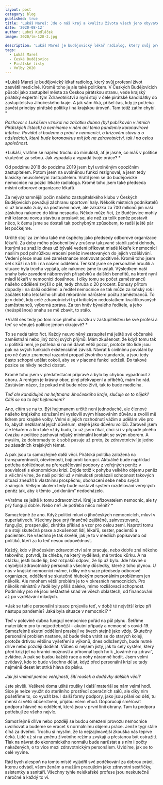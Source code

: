 ```yaml
---
layout: post
category: blog
published: true
title: 'Lukáš Mareš: Jde o náš kraj a kvalitu života všech jeho obyvatel'
date: '2020-08-12'
author: Luboš Kudláček
image: 2020/lm-128-2.jpg

description: 'Lukáš Mareš je budějovický lékař radiolog, který svůj profesní život zasvětil medicíně. Kromě toho je ale také politikem. V Českých Budějovicích působí jako zastupitel města za Českou pirátskou stranu, vede krajský pirátský expertní tým Zdravotnictví a nyní stojí v čele pirátské kandidátky do zastupitelstva Jihočeského kraje. A jak sám říká, přišel čas, kdy je potřeba zavést principy pirátské politiky i na krajskou úroveň. Tam totiž zatím chybí.'
tags:
  - Lukáš Mareš
  - České Budějovice
  - Pirátské listy
  - Volby 2020
---
```

*Lukáš Mareš je budějovický lékař radiolog, který svůj profesní život zasvětil medicíně.
Kromě toho je ale také politikem. V Českých Budějovicích působí jako zastupitel města
za Českou pirátskou stranu, vede krajský pirátský expertní tým Zdravotnictví a nyní
stojí v čele pirátské kandidátky do zastupitelstva Jihočeského kraje. A jak sám říká,
přišel čas, kdy je potřeba zavést principy pirátské politiky i na krajskou úroveň. Tam totiž zatím chybí. *

*Rozhovor s Lukášem vznikal na začátku dubna (byl publikován v letních Pirátských listech) a nemineme v něm ani téma pandemie koronavirové infekce.
Povídat si budeme o práci v nemocnici, o krizovém stavu  a o následcích, které bude koronavirus
mít jak na zdravotnictví, tak i na celou společnost.*

*Lukáši, vraťme se napřed trochu do
minulosti, ať je jasné, co máš v politice
skutečně za sebou. Jak vypadala
a vypadá tvoje práce? *

Od podzimu 2018 do podzimu 2019
jsem byl uvolněným opozičním zastupitelem.
Potom jsem na uvolněnou
funkci rezignoval, a jsem tedy klasicky
neuvolněným zastupitelem. Vrátil
jsem se do budějovické nemocnice na
pozici lékaře radiologa. Kromě toho
jsem také předseda místní odborové
organizace lékařů.

Za nejvýznamnější počin našeho zastupitelského
klubu v Českých Budějovicích
považuji záchranu sportovní
haly. Několik místních podnikatelů si
už brousilo zuby na postavení nové,
ale zakázka za 700 milionů jim naší
zásluhou nakonec do klína nespadla.
Někdo může říct, že Budějovice mohly
mít krásnou novou stavbu a proslavit
se, ale než za tolik peněz postavit něco,
k čemu jsme se dostali tak pochybným
způsobem, to radši ještě pár let
počkejme.

Určitě stojí za zmínku také mé úspěchy
jako předsedy odborové organizace
lékařů. Za doby mého působení
byly zrušeny takzvané stabilizační
dohody, kterými se snažilo dnes už
bývalé vedení přikovat mladé lékaře
k nemocnici násilím pod pohrůžkou
vracení peněz investovaných do jejich
vzdělávání. Vedení přece musí
své zaměstnance motivovat pozitivně.
Kromě toho jsem šel s kůží na trh i na
našem oddělení. Tenkrát jsme se personálně
hroutili a situace byla trochu
vypjatá, ale nakonec jsme to ustáli.
Výsledkem naší snahy bylo zavedení
náborových příspěvků a dalších
benefitů, na které nyní mladí lékaři
v nemocnici dosáhnou. I díky tomu
se počet zaměstnanců našeho oddělení
zvýšil o pět, tedy zhruba o 20 procent.
Bonusy přitom dopadly i na další oddělení
a ředitel nemocnice se tak může
za loňský rok i začátek toho letošního
chlubit rekordním nárůstem počtu
zaměstnanců. To je v době, kdy celé
zdravotnictví trpí kritickým nedostatkem
kvalifikovaných zaměstnanců,
výborná zpráva. Za ten hněv bývalého
ředitele, a jeho (neúspěšnou) snahu se
mě zbavit, to stálo.

*Vrátil ses tedy po tom roce plného
úvazku v zastupitelstvu ke své profesi
a teď se věnuješ politice jenom
okrajově?  *

To se nedá takto říct. Každý neuvolněný
zastupitel má ještě své občanské
zaměstnání nebo jiný zdroj svých příjmů.
Mám zkušenost, že když tomu
tak u politiků není, je potřeba si na ně
dávat větší pozor, protože tito lidé jsou
pak na svých funkcích existenciálně
závislí. Návrat k civilnímu povolání
by pro ně často znamenal razantní
propad životního standardu, a jsou
tedy často schopní udělat cokoli, aby
se v placené funkci udrželi. Do takové
pozice se nikdy nechci dostat.

Kromě toho jsem v předatestační
přípravě a bylo by chybou vypadnout
z oboru. A rentgen je krásný obor, plný
překvapení a příběhů, mám ho rád.
Zastávám názor, že pokud mě bude
něco živit, tak to bude medicína.

*Teď ale kandiduješ na hejtmana Jihočeského
kraje, slučuje se to nějak?
Cítíš se na to být hejtmanem?*

Ano, cítím se na to. Být hejtmanem
určitě není jednoduché, ale členové
našeho krajského sdružení mi vyslovili
svým hlasováním důvěru a zvolili
mě lídrem pro krajské volby. Velmi
si jejich rozhodnutí vážím a udělám
vše pro to, abych nezklamal jejich
důvěrum, stejně jako důvěru voličů.
Zároveň jsem ale lékařem a tím také
vždy budu, to už jsem říkal, chci si
i v případě plného úvazku v politice
zachovat nějaký minimální kontakt
se svým oborem. A myslím, že dohromady
to k sobě pasuje už proto,
že zdravotnictví je jedno ze zásadních
krajských témat.

A pak jsou tu samozřejmě další věci.
Pirátská politika založená na transparentnosti,
otevřenosti, boji proti
korupci. Aktuálně bude například
potřeba dohlédnout na přerozdělování
podpory z veřejných peněz v souvislosti
s ekonomickou krizí. Dojde
totiž k pohybu velkého objemu peněz
a všichni víme, že naši politici už v minulosti
prokázali schopnost takových
situací zneužít k vlastnímu prospěchu,
obohacení sebe nebo svých známých.
Velkým úkolem tedy bude nastavit systém
rozdělování veřejných peněz tak,
aby k těmto ,,odklonům“ nedocházelo.

*Vraťme se ještě k tomu zdravotnictví.
Kraj je zřizovatelem nemocnic, ale ty
prý fungují dobře. Nebo ne? Je potřeba
něco měnit?  *

Samozřejmě že ano. Když politici
mluví o jihočeských nemocnicích,
mluví v superlativech. Všechny jsou
prý finančně zajištěné, zainvestované,
fungující, prosperující, zkrátka příklad
a vzor pro celou zemi. Naproti tomu
ale stojí skutečná praxe a zkušenost
lidí, lékařů, sester, pacientů a pacientek.
Ne všechno je tak skvělé, jak je
to v médiích popisováno od politiků,
kteří za to teď nesou odpovědnost.

Každý, kdo v jihočeském zdravotnictví
sám pracuje, nebo dobře zná
někoho takového, potvrdí, že chleba,
na který vydělává, má tvrdou kůrku.
A na otázku, jestli bude líp, bez rozpaků
odpoví, že líp už bylo. Jde hlavně
o chybějící zdravotnický personál
a všechny důsledky, které z toho plynou.
U nás v krajské nemocnici máme,
i díky mé snaze předsedy odborové
organizace, oddělení se skutečně hlubokým
personálním problémem jen
několik. Ale mnohem větší problém
je to v okresních nemocnicích. Pro
několik ministrů v řadě byly příliš
daleko, mimo rozlišovací schopnost.
Podmínky pro ně jsou nešťastné snad
ve všech oblastech, od financování až
po vzdělávání mladých.

*Jak se tahle personální situace projevila
teď, v době té největší krize při
nástupu pandemie? Jaká byla situace
v nemocnici? *

Teď v polovině dubna fungují nemocnice
pořád na půl plynu. Šetříme
materiálem pro ty nejpotřebnější –
akutní případy a nemocné s covid-19.
Samozřejmě akutní oddělení praskají
ve švech stejně jako vždy. Skutečný
personální problém nastane, až bude
třeba vrátit se do starých kolejí, protože
drtivou většinu vyšetření a výkonů,
dnes odložených, bude nutné dříve
nebo později dodělat. Vůbec si nejsem
jistý, jak to celý systém, který před krizí
jel na hranici možností a přirovnal
bych ho k „továrně na zdraví“, zvládne.
A pak se budou každé ruce a nohy
náramně hodit. Jsem velmi zvědavý,
kdo to bude všechno dělat, když před
personální krizí se tady nejméně deset
let strká hlava do písku.

*Jak jsi vnímal pomoc veřejnosti, šití
roušek a dodávky dalších věcí?*

Jste skvělí. Veškeré doma ušité roušky
i další materiál se nám velmi hodí. Sice
je nelze využít do sterilního prostředí
operačních sálů, ale díky nim pošetříme
to, co využít lze. I další formy
podpory, jako jsou přání od dětí, tu
menší či větší občerstvení, přijdou
všem vhod. Doporučuji směřovat podporu
hlavně na oddělení, která jsou
v první linii obrany. Tam tu podporu
potřebují ze všeho nejvíc.

Samozřejmě dříve nebo později se
budou omezení provozu nemocnice
uvolňovat a budeme se vracet k normálnímu
objemu práce. Jenže tygr
stále číhá za dveřmi. Trochu si myslím,
že ta nejzajímavější zkouška nás teprve
čeká. Lidé už si na změnu životního
režimu zvykají a přestanou být ostražití.
Tlak na návrat do ekonomického
normálu bude narůstat a s ním i počty
nakažených, o to více mezi zdravotnickým
personálem. Uvidíme, jak se
to celé vyvine.

Rád bych alespoň na tomto místě vyjádřil
své poděkování za dobrou práci,
kterou odvádí, všem ženám a mužům
pracujícím jako zdravotní sestřičky,
asistentky a sanitáři. Všechny tyhle
nelékařské profese jsou neskutečně
náročné a každý to ví.